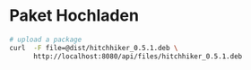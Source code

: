 # Paket Hochladen

```bash
# upload a package
curl  -F file=@dist/hitchhiker_0.5.1.deb \
      http://localhost:8080/api/files/hitchhiker_0.5.1.deb
```
